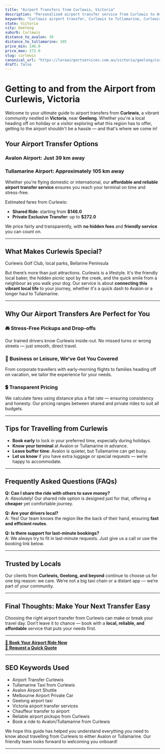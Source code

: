 ```yaml
---
title: "Airport Transfers from Curlewis, Victoria"
description: "Personalised airport transfer service from Curlewis to Avalon and Tullamarine airports. Enjoy a smooth, affordable ride with us!"
keywords: "Curlewis airport transfer, Curlewis to Tullamarine, Curlewis to Avalon, airport taxi Curlewis, private airport transfer Curlewis, shared ride Curlewis, Curlewis transfers, airport shuttle Curlewis, book Curlewis airport taxi, affordable Curlewis airport transfer, Curlewis airport transfer service, airport transfer Geelong, airport transfer Melbourne, Melbourne airport taxi, airport transfers Victoria, Tullamarine airport shuttle, Avalon airport transfers, Melbourne private transfer, airport transport services Melbourne"
state: Victoria
city: Geelong
suburb: Curlewis
distance_to_avalon: 39
distance_to_tullamarine: 105
price_min: 146.0
price_max: 272.0
slug: curlewis
canonical_url: "https://laraairportservices.com.au/victoria/geelong/curlewis/"
draft: false
---
```


# Getting to and from the Airport from Curlewis, Victoria

Welcome to your ultimate guide to airport transfers from **Curlewis**, a vibrant community nestled in **Victoria**, near **Geelong**. Whether you're a local heading off on holiday or a visitor exploring what this region has to offer, getting to the airport shouldn't be a hassle — and that's where we come in!

## Your Airport Transfer Options

### Avalon Airport: Just 39 km away  
### Tullamarine Airport: Approximately 105 km away

Whether you're flying domestic or international, our **affordable and reliable airport transfer service** ensures you reach your terminal on time and stress-free.

Estimated fares from Curlewis:
- **Shared Ride**: starting from **$146.0**
- **Private Exclusive Transfer**: up to **$272.0**

We price fairly and transparently, with **no hidden fees** and **friendly service** you can count on.

---

## What Makes Curlewis Special?

Curlewis Golf Club, local parks, Bellarine Peninsula

But there’s more than just attractions. Curlewis is a lifestyle. It's the friendly local baker, the hidden picnic spot by the creek, and the quick smile from a neighbour as you walk your dog. Our service is about **connecting this vibrant local life** to your journey, whether it's a quick dash to Avalon or a longer haul to Tullamarine.

---

## Why Our Airport Transfers Are Perfect for You

### 🚘 Stress-Free Pickups and Drop-offs
Our trained drivers know Curlewis inside-out. No missed turns or wrong streets — just smooth, direct travel.

### 💼 Business or Leisure, We’ve Got You Covered
From corporate travellers with early-morning flights to families heading off on vacation, we tailor the experience for your needs.

### 💲 Transparent Pricing
We calculate fares using distance plus a flat rate — ensuring consistency and honesty. Our pricing ranges between shared and private rides to suit all budgets.

---

## Tips for Travelling from Curlewis

- **Book early** to lock in your preferred time, especially during holidays.
- **Know your terminal** at Avalon or Tullamarine in advance.
- **Leave buffer time**: Avalon is quieter, but Tullamarine can get busy.
- **Let us know** if you have extra luggage or special requests — we’re happy to accommodate.

---

## Frequently Asked Questions (FAQs)

**Q: Can I share the ride with others to save money?**  
A: Absolutely! Our shared ride option is designed just for that, offering a **cheaper** yet comfortable journey.

**Q: Are your drivers local?**  
A: Yes! Our team knows the region like the back of their hand, ensuring **fast and efficient routes**.

**Q: Is there support for last-minute bookings?**  
A: We always try to fit in last-minute requests. Just give us a call or use the booking link below.

---

## Trusted by Locals

Our clients from **Curlewis, Geelong, and beyond** continue to choose us for one big reason: we care. We’re not a big taxi chain or a distant app — we’re part of your community.

---

## Final Thoughts: Make Your Next Transfer Easy

Choosing the right airport transfer from Curlewis can make or break your travel day. Don’t leave it to chance — book with a **local, reliable, and affordable** service that puts your needs first.

---

[📅 **Book Your Airport Ride Now**](https://laraairportservices.square.site/s/appointments)  
[📧 **Request a Quick Quote**](https://laraairportservices.square.site/contact-us)

---

## SEO Keywords Used
- Airport Transfer Curlewis
- Tullamarine Taxi from Curlewis
- Avalon Airport Shuttle
- Melbourne Airport Private Car
- Geelong airport taxi
- Victoria airport transfer services
- Chauffeur transfer to airport
- Reliable airport pickups from Curlewis
- Book a ride to Avalon/Tullamarine from Curlewis

We hope this guide has helped you understand everything you need to know about travelling from Curlewis to either Avalon or Tullamarine. Our friendly team looks forward to welcoming you onboard!

---
